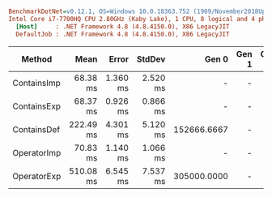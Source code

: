 ``` ini

BenchmarkDotNet=v0.12.1, OS=Windows 10.0.18363.752 (1909/November2018Update/19H2)
Intel Core i7-7700HQ CPU 2.80GHz (Kaby Lake), 1 CPU, 8 logical and 4 physical cores
  [Host]     : .NET Framework 4.8 (4.8.4150.0), X86 LegacyJIT
  DefaultJob : .NET Framework 4.8 (4.8.4150.0), X86 LegacyJIT


```
|      Method |      Mean |    Error |   StdDev |       Gen 0 | Gen 1 | Gen 2 |   Allocated |
|------------ |----------:|---------:|---------:|------------:|------:|------:|------------:|
| ContainsImp |  68.38 ms | 1.360 ms | 2.520 ms |           - |     - |     - |           - |
| ContainsExp |  68.37 ms | 0.926 ms | 0.866 ms |           - |     - |     - |           - |
| ContainsDef | 222.49 ms | 4.301 ms | 5.120 ms | 152666.6667 |     - |     - | 480706595 B |
| OperatorImp |  70.83 ms | 1.140 ms | 1.066 ms |           - |     - |     - |           - |
| OperatorExp | 510.08 ms | 6.545 ms | 7.537 ms | 305000.0000 |     - |     - | 961415908 B |
